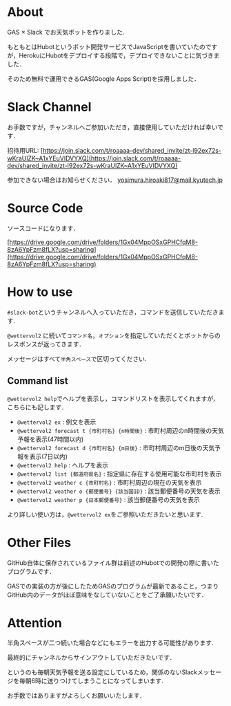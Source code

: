 # About
GAS × Slack でお天気ボットを作りました.

もともとはHubotというボット開発サービスでJavaScriptを書いていたのですが，HerokuにHubotをデプロイする段階で，デプロイできないことに気づきました．

そのため無料で運用できるGAS(Google Apps Script)を採用しました．

# Slack Channel

お手数ですが，チャンネルへご参加いただき，直接使用していただければ幸いです．

招待用URL: [https://join.slack.com/t/roaaaa-dev/shared_invite/zt-l92ex72s-wKraUlZK~A1xYEuVIDVYXQ](https://join.slack.com/t/roaaaa-dev/shared_invite/zt-l92ex72s-wKraUlZK~A1xYEuVIDVYXQ)

参加できない場合はお知らせください．
yosimura.hiroaki817@mail.kyutech.jp

# Source Code
ソースコードになります．

[https://drive.google.com/drive/folders/1Gx04MppOSxGPHCfqM8-8zA6YpFzm8fLX?usp=sharing](https://drive.google.com/drive/folders/1Gx04MppOSxGPHCfqM8-8zA6YpFzm8fLX?usp=sharing)

# How to use
`#slack-bot`というチャンネルへ入っていただき，コマンドを送信していただきます.

`@wettervol2` に続いて`コマンド名`，`オプション`を指定していただくとボットからのレスポンスが返ってきます．

メッセージはすべて`半角スペース`で区切ってください. 

## Command list
`@wettervol2 help`でヘルプを表示し，コマンドリストを表示してくれますが，こちらにも記します．

- `@wettervol2 ex` : 例文を表示
- `@wettervol2 forecast t {市町村名} {n時間後}` : 市町村周辺のn時間後の天気予報を表示(47時間以内)
- `@wettervol2 forecast d {市町村名} {m日後}` : 市町村周辺のm日後の天気予報を表示(7日以内)
- `@wettervol2 help` : ヘルプを表示
- `@wettervol2 list {都道府県名}` : 指定県に存在する使用可能な市町村を表示
- `@wettervol2 weather c {市町村名}` : 市町村周辺の現在の天気を表示
- `@wettervol2 weather o {郵便番号} {該当国ID}` : 該当郵便番号の天気を表示
- `@wettervol2 weather p {日本郵便番号}` : 該当郵便番号の天気を表示

より詳しい使い方は，`@wettervol2 ex`をご参照いただきたいと思います.

# Other Files
GitHub自体に保存されているファイル群は前述のHubotでの開発の際に書いたプログラムです．

GASでの実装の方が後にしたためGASのプログラムが最新であること，つまりGitHub内のデータがほぼ意味をなしていないことをご了承願いたいです．

# Attention
半角スペースが二つ続いた場合などにもエラーを出力する可能性があります.

最終的にチャンネルからサインアウトしていただきたいです．

というのも毎朝天気予報を送る設定にしているため，関係のないSlackメッセージを毎朝6時に送りつけてしまうことになってしまいます.

お手数ではありますがよろしくお願いいたします．
